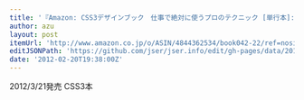 ```yaml
---
title: '『Amazon: CSS3デザインブック　仕事で絶対に使うプロのテクニック [単行本]: MdN編集部』'
author: azu
layout: post
itemUrl: 'http://www.amazon.co.jp/o/ASIN/4844362534/book042-22/ref=nosim'
editJSONPath: 'https://github.com/jser/jser.info/edit/gh-pages/data/2012/02/index.json'
date: '2012-02-20T19:38:00Z'
---
```

2012/3/21発売
CSS3本
